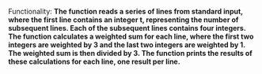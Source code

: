 Functionality: **The function reads a series of lines from standard input, where the first line contains an integer t, representing the number of subsequent lines. Each of the subsequent lines contains four integers. The function calculates a weighted sum for each line, where the first two integers are weighted by 3 and the last two integers are weighted by 1. The weighted sum is then divided by 3. The function prints the results of these calculations for each line, one result per line.**
